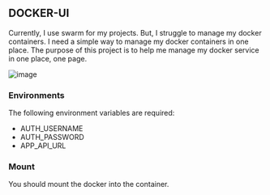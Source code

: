 ## DOCKER-UI

Currently, I use swarm for my projects. But, I struggle to manage my docker containers. I need a simple way to manage my docker containers in one place.
The purpose of this project is to help me manage my docker service in one place, one page.

![image](https://github.com/user-attachments/assets/9c1a916d-ab52-4c7e-af12-0703c063f2fd)

### Environments

The following environment variables are required:

- AUTH_USERNAME
- AUTH_PASSWORD
- APP_API_URL

### Mount

You should mount the docker into the container.
